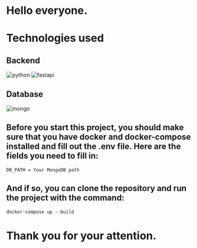 # Hello everyone.
# Technologies used

## Backend

![python](https://img.shields.io/badge/Python3-yellow?style=for-the-badge&logo=python)
![fastapi](https://img.shields.io/badge/fastapi-white?style=for-the-badge&logo=fastapi) 

## Database

![mongo](https://img.shields.io/badge/Mongo-282438?style=for-the-badge&logo=mongodb)

## Before you start this project, you should make sure that you have docker and docker-compose installed and fill out the .env file. Here are the fields you need to fill in: 

```
DB_PATH = Your MongoDB path
```

## And if so, you can clone the repository and run the project with the command:
```
docker-compose up --build
```
# Thank you for your attention.